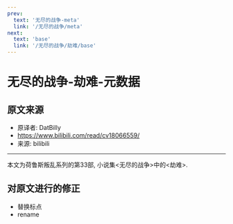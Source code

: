 ```yaml
---
prev:
  text: '无尽的战争-meta'
  link: '/无尽的战争/meta'
next:
  text: 'base'
  link: '/无尽的战争/劫难/base'
---
```


# 无尽的战争-劫难-元数据

## 原文来源

+ 原译者: DatBilly
+ <https://www.bilibili.com/read/cv18066559/>
+ 来源: bilibili

--------

本文为荷鲁斯叛乱系列的第33部, 小说集<无尽的战争>中的<劫难>.

## 对原文进行的修正

+ 替换标点
+ rename

